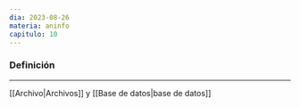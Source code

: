 ```yaml
---
dia: 2023-08-26
materia: aninfo
capitulo: 10
---
```

### Definición
---
[[Archivo|Archivos]] y [[Base de datos|base de datos]]